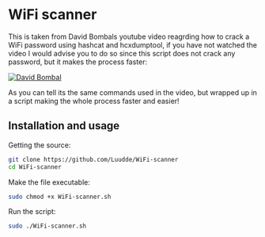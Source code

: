# WiFi scanner
This is taken from David Bombals youtube video reagrding how to crack a WiFi password using hashcat and hcxdumptool, if you have not watched the video I would advise you to do so since this script does not crack any password, but it makes the process faster:

[![David Bombal](https://img.youtube.com/vi/Usw0IlGbkC4/0.jpg)](https://www.youtube.com/watch?v=Usw0IlGbkC4)


As you can tell its the same commands used in the video, but wrapped up in a script making the whole process faster and easier!

## Installation and usage
Getting the source:
```bash
git clone https://github.com/Luudde/WiFi-scanner
cd WiFi-scanner
```
Make the file executable:
```bash
sudo chmod +x WiFi-scanner.sh
```
Run the script:
```bash
sudo ./WiFi-scanner.sh
```


